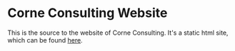 # Corne Consulting Website #

This is the source to the website of Corne Consulting. It's a static html site, which can be found [here](https://corne-consulting.github.io/).
